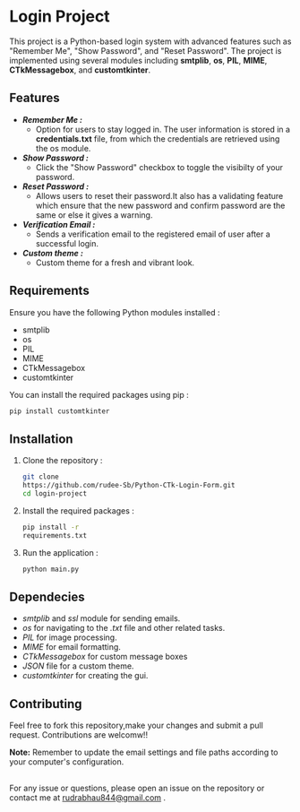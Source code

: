 # Login Project

This project is a Python-based login system with advanced features such as "Remember Me", "Show Password", and "Reset Password".
The project is implemented using several modules including **smtplib**, **os**, **PIL**, **MIME**, **CTkMessagebox**, and **customtkinter**.

## Features

- ***Remember Me :*** 
  - Option for users to stay logged in. The user information is stored in a **credentials.txt** file, from which the credentials are retrieved using the os module.  
- ***Show Password :***
  - Click the "Show Password" checkbox to toggle the visibilty of your password.
- ***Reset Password :***
  - Allows users to reset their password.It also has a validating feature which ensure that the new password and confirm password are the same or else it gives a warning.
- ***Verification Email :***
  - Sends a verification email to the registered email of user after a successful login.
- ***Custom theme :***
  - Custom theme for a fresh and vibrant look. 

## Requirements

Ensure you have the following Python modules installed :

- smtplib
- os
- PIL
- MIME
- CTkMessagebox
- customtkinter

You can install the required packages using pip :

```bash
pip install customtkinter
```
## Installation

1. Clone the repository :
   ``` bash
   git clone
   https://github.com/rudee-Sb/Python-CTk-Login-Form.git
   cd login-project
   ```
2. Install the required packages :
   ``` bash
   pip install -r
   requirements.txt
   ```
3. Run the application :
   ``` bash
   python main.py
   ```

## Dependecies
- *smtplib* and *ssl* module for sending emails.
- *os* for navigating to the *.txt* file and other related tasks.
- *PIL* for image processing.
- *MIME* for email formatting.
- *CTkMessagebox* for custom message boxes
- *JSON* file for a custom theme.
- *customtkinter* for creating the gui.

## Contributing

Feel free to fork this repository,make your changes and submit a pull request.
Contributions are welcomw!!

**Note:** Remember to update the email settings and file paths according to your computer's configuration.
## 

For any issue or questions, please open an issue on the repository or contact me at rudrabhau844@gmail.com .













